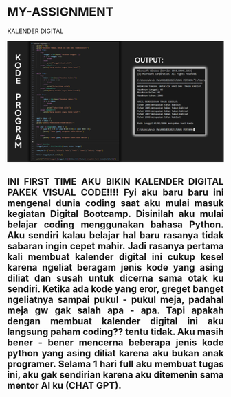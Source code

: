 # MY-ASSIGNMENT
 KALENDER DIGITAL
<p align="center">
  <img src="https://github.com/arvin-prakasa-wijaya/MY-ASSIGNMENT/blob/main/VISUAL%20CODE.jpg" width="1000"/>
</p>

<div align="justify">
  
<h2>INI FIRST TIME AKU BIKIN KALENDER DIGITAL PAKEK VISUAL CODE!!!! Fyi aku baru baru ini mengenal dunia coding saat aku mulai masuk kegiatan Digital Bootcamp. Disinilah aku mulai belajar coding menggunakan bahasa Python. 
  Aku sendiri kalau belajar hal baru rasanya tidak sabaran ingin cepet mahir. Jadi rasanya pertama kali membuat kalender digital ini cukup kesel karena ngeliat beragam jenis kode yang asing diliat dan susah untuk dicerna
  sama otak ku sendiri. Ketika ada kode yang eror, greget banget ngeliatnya sampai pukul - pukul meja, padahal meja gw gak salah apa - apa. Tapi apakah dengan membuat kalender digital ini aku langsung paham coding?? tentu tidak.
Aku masih bener - bener mencerna beberapa jenis kode python yang asing diliat karena aku bukan anak programer. Selama 1 hari full aku membuat tugas ini, aku gak sendirian karena aku ditemenin sama mentor AI ku (CHAT GPT). </h2>

